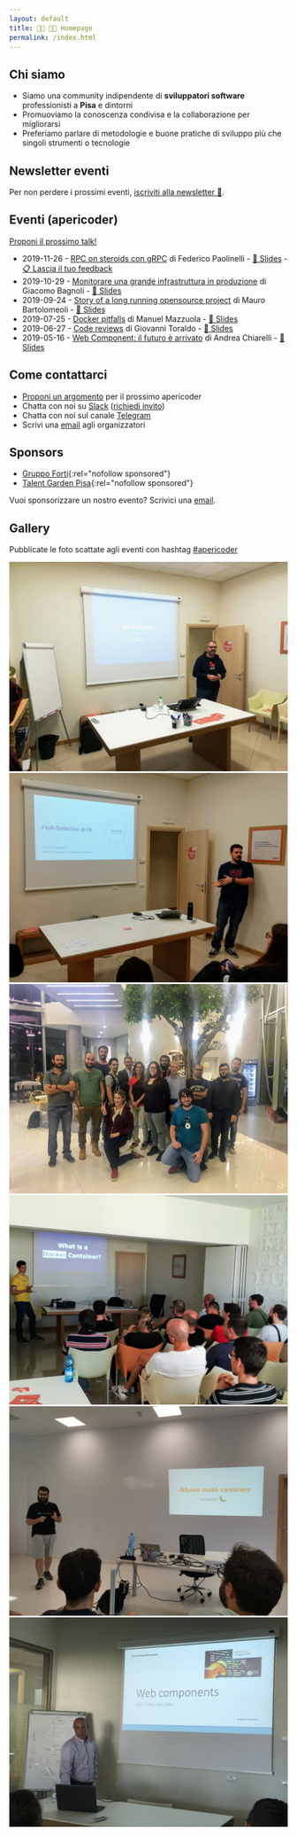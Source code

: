 ```yaml
---
layout: default
title: 👩‍💻 👨‍💻 Homepage
permalink: /index.html
---
```


## Chi siamo

* Siamo una community indipendente di **sviluppatori software** professionisti a
  **Pisa** e dintorni
* Promuoviamo la conoscenza condivisa e la collaborazione per migliorarsi
* Preferiamo parlare di metodologie e buone pratiche di sviluppo più che singoli
  strumenti o tecnologie

## Newsletter eventi

Per non perdere i prossimi eventi, [iscriviti alla newsletter 📨](http://eepurl.com/gqRfon).

## Eventi (apericoder)

[Proponi il prossimo talk!](https://forms.gle/pZEhv3WJjmNcVdHL6)

* 2019-11-26 - [RPC on steroids con gRPC](https://www.eventbrite.it/e/biglietti-rpc-on-steroids-con-grpc-apericoder-81524697565) di Federico Paolinelli - [💾 Slides](https://speakerdeck.com/fedepaol/rpc-on-steroids-with-go-and-grpc) - [📋 Lascia il tuo feedback](https://forms.gle/QLrmBKzvhnyg9HB56)
* 2019-10-29 - [Monitorare una grande infrastruttura in produzione](https://www.eventbrite.it/e/biglietti-monitorare-una-grande-infrastruttura-in-produzione-apericoder-76231493449) di Giacomo Bagnoli - [💾 Slides](/slides/2019-10-29-facebook-monitoring.pdf)
* 2019-09-24 - [Story of a long running opensource project](https://www.eventbrite.it/e/biglietti-story-of-a-long-running-opensource-project-apericoder-71802028801)
  di Mauro Bartolomeoli - [💾 Slides](/slides/2019-09-24-story-of-a-long-running-opensource-project.pdf)
* 2019-07-25 - [Docker pitfalls](https://www.eventbrite.it/e/biglietti-docker-pitfalls-apericoder-65511932955)
  di Manuel Mazzuola - [💾 Slides](https://speakerdeck.com/of/docker-pitfalls)
* 2019-06-27 - [Code reviews](https://www.eventbrite.it/e/biglietti-code-reviews-apericoder-62586522975)
  di Giovanni Toraldo - [💾 Slides](https://speakerdeck.com/gionn/about-code-review-and-bugs)
* 2019-05-16 - [Web Component: il futuro è arrivato](https://www.eventbrite.it/e/biglietti-web-component-il-futuro-e-arrivato-apericoder-60531057021) di Andrea Chiarelli - [💾 Slides](/slides/2019-05-17-web-components.pdf)

## Come contattarci

* [Proponi un argomento](https://forms.gle/pZEhv3WJjmNcVdHL6) per il prossimo apericoder
* Chatta con noi su [Slack](https://montacchiello.slack.com) ([richiedi invito](https://montacchiello-invites.herokuapp.com/))
* Chatta con noi sul canale [Telegram](https://t.me/joinchat/AB-kXVDvi56sg5ENu1edIA)
* Scrivi una [email](mailto:info@montacchiello.dev) agli organizzatori

## Sponsors

* [Gruppo Forti](https://www.gruppoforti.it/){:rel="nofollow sponsored"}
* [Talent Garden Pisa](https://talentgarden.org/it/campus/italia/pisa/){:rel="nofollow sponsored"}

Vuoi sponsorizzare un nostro evento? Scrivici una [email](mailto:sponsors@montacchiello.dev).

## Gallery

Pubblicate le foto scattate agli eventi con hashtag [#apericoder](https://twitter.com/search?q=%23apericoder)

![apericoder novembre 2019](/images/2019-11-26-federico-paolinelli-grpc.jpg)
![apericoder ottobre 2019](/images/2019-10-29-giacomo-bagnoli-facebook-monitoring.jpg)
![apericoder settembre 2019](/images/2019-09-25-montacchiello-dev.jpeg)
![apericoder luglio 2019](/images/2019-07-25-docker-containers.jpeg)
![apericoder giugno 2019](/images/2019-06-27-code-reviews.jpeg)
![apericoder maggio 2019](/images/2019-05-16-andrea-chiarelli.jpeg)
